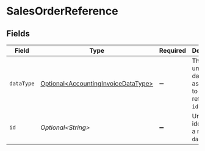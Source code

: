 # SalesOrderReference


## Fields

| Field                                                                                    | Type                                                                                     | Required                                                                                 | Description                                                                              |
| ---------------------------------------------------------------------------------------- | ---------------------------------------------------------------------------------------- | ---------------------------------------------------------------------------------------- | ---------------------------------------------------------------------------------------- |
| `dataType`                                                                               | [Optional\<AccountingInvoiceDataType>](../../models/shared/AccountingInvoiceDataType.md) | :heavy_minus_sign:                                                                       | The underlying data type associated to the reference `id`.                               |
| `id`                                                                                     | *Optional\<String>*                                                                      | :heavy_minus_sign:                                                                       | Unique identifier to a record in `dataType`.                                             |